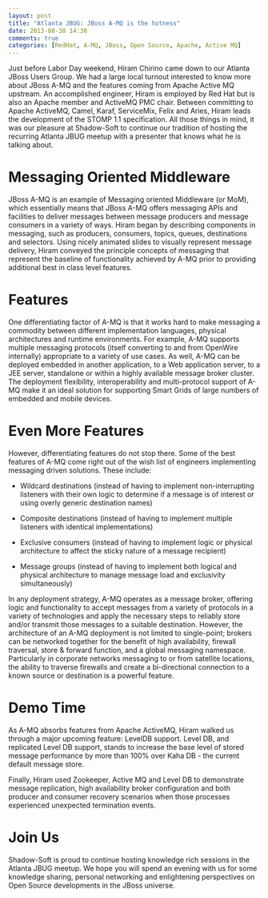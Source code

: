 ```yaml
---
layout: post
title: "Atlanta JBUG: JBoss A-MQ is the hotness"
date: 2013-08-30 14:30
comments: true
categories: [RedHat, A-MQ, JBoss, Open Source, Apache, Active MQ]
---
```


Just before Labor Day weekend, Hiram Chirino came down to our Atlanta JBoss Users Group.  We had a large local turnout interested to know more about JBoss A-MQ and the features coming from Apache Active MQ upstream.  An accomplished engineer, Hiram is employed by Red Hat but is also an Apache member and ActiveMQ PMC chair.  Between committing to Apache ActiveMQ, Camel, Karaf, ServiceMix, Felix and Aries, Hiram leads the development of the STOMP 1.1 specification.  All those things in mind, it was our pleasure at Shadow-Soft to continue our tradition of hosting the recurring Atlanta JBUG meetup with a presenter that knows what he is talking about.


Messaging Oriented Middleware
============================

JBoss A-MQ is an example of Messaging oriented Middleware (or MoM), which essentially means that JBoss A-MQ offers messaging APIs and facilities to deliver messages between message producers and message consumers in a variety of ways.  Hiram began by describing components in messaging, such as producers, consumers, topics, queues, destinations and selectors.  Using nicely animated slides to visually represent message delivery, Hiram conveyed the principle concepts of messaging that represent the baseline of functionality achieved by A-MQ prior to providing additional best in class level features.


Features
========

One differentiating factor of A-MQ is that it works hard to make messaging a commodity between different implementation languages, physical architectures and runtime environments.  For example, A-MQ supports multiple messaging protocols (itself converting to and from OpenWire internally) appropriate to a variety of use cases.  As well, A-MQ can be deployed embedded in another application, to a Web application server, to a JEE server, standalone or within a highly available message broker cluster.  The deployment flexibility, interoperability and multi-protocol support of A-MQ make it an ideal solution for supporting Smart Grids of large numbers of embedded and mobile devices.


Even More Features
==================

However, differentiating features do not stop there.  Some of the best features of A-MQ come right out of the wish list of engineers implementing messaging driven solutions.  These include:

* Wildcard destinations (instead of having to implement non-interrupting listeners with their own logic to determine if a message is of interest or using overly generic destination names)

* Composite destinations (instead of having to implement multiple listeners with identical implementations)

* Exclusive consumers (instead of having to implement logic or physical architecture to affect the sticky nature of a message recipient)

* Message groups (instead of having to implement both logical and physical architecture to manage message load and exclusivity simultaneously)

In any deployment strategy, A-MQ operates as a message broker, offering logic and functionality to accept messages from a variety of protocols in a variety of technologies and apply the necessary steps to reliably store and/or transmit those messages to a suitable destination.  However, the architecture of an A-MQ deployment is not limited to single-point; brokers can be networked together for the benefit of high availability, firewall traversal, store & forward function, and a global messaging namespace.  Particularly in corporate networks messaging to or from satellite locations, the ability to traverse firewalls and create a bi-directional connection to a known source or destination is a powerful feature.


Demo Time
=========

As A-MQ absorbs features from Apache ActiveMQ, Hiram walked us through a major upcoming feature: LevelDB support.  Level DB, and replicated Level DB support, stands to increase the base level of stored message performance by more than 100% over Kaha DB - the current default message store.

Finally, Hiram used Zookeeper, Active MQ and Level DB to demonstrate message replication, high availability broker configuration and both producer and consumer recovery scenarios when those processes experienced unexpected termination events.


Join Us
=======

Shadow-Soft is proud to continue hosting knowledge rich sessions in the Atlanta JBUG meetup.  We hope you will spend an evening with us for some knowledge sharing, personal networking and enlightening perspectives on Open Source developments in the JBoss universe.





